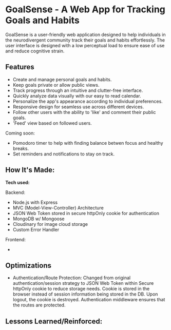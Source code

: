 # GoalSense - A Web App for Tracking Goals and Habits

GoalSense is a user-friendly web application designed to help individuals in the neurodivergent community track their goals and habits effortlessly. The user interface is designed with a low perceptual load to ensure ease of use and reduce cognitive strain.

## Features

- Create and manage personal goals and habits.
- Keep goals private or allow public views.
- Track progress through an intuitive and clutter-free interface.
- Quickly analyze data visually with our easy to read calendar.
- Personalize the app's appearance according to individual preferences.
- Responsive design for seamless use across different devices.
- Follow other users with the ability to 'like' and comment their public goals.
- 'Feed' view based on followed users.

Coming soon:

- Pomodoro timer to help with finding balance betwen focus and healthy breaks.
- Set reminders and notifications to stay on track.

## How It's Made:

**Tech used:**

Backend:

- Node.js with Express
- MVC (Model-View-Controller) Architecture
- JSON Web Token stored in secure httpOnly cookie for authentication
- MongoDB w/ Mongoose
- Cloudinary for image cloud storage
- Custom Error Handler

Frontend:

-

## Optimizations

- Authentication/Route Protection:
  Changed from original authentication/session strategy to JSON Web Token within Secure httpOnly cookie to reduce storage needs. Cookie is stored in the browser instead of session information being stored in the DB. Upon logout, the cookie is destroyed. Authentication middleware ensures that the routes are protected.

## Lessons Learned/Reinforced:
